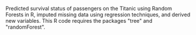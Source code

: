 Predicted survival status of passengers on the Titanic using Random Forests in R, imputed missing data using regression techniques, and derived new variables. This R code requires the packages "tree" and "randomForest". 
